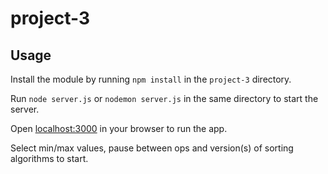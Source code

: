 # project-3

## Usage

Install the module by running `npm install` in the `project-3` directory.

Run `node server.js` or `nodemon server.js` in the same directory to start the server.

Open [localhost:3000](http://localhost:3000/) in your browser to run the app.

Select min/max values, pause between ops and version(s) of sorting algorithms to start.

